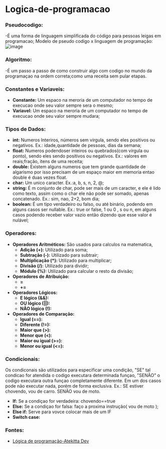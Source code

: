 # Logica-de-programacao

### Pseudocodigo:
-É uma forma de linguagem simplificada do código para pessoas leigas em programacao;
Modelo de pseudo codigo x linguagem de programação:
![image](https://github.com/RubensAlmeidaDev/Logica-de-programacao/assets/158529530/3d122af4-bdeb-4021-a03f-60ddf96c79db)

### Algoritmo:
-É um passo a passo de como construir algo com codigo no mundo da programaçao na ordem correta;como uma receita sem pular etapas.

### Constantes e Variaveis:
- **Constante:** Um espaco na meroria de um computador no tempo de execucao onde seu valor sempre sera o mesmo;
- **Variavel:** Um espaco na meroria de um computador no tempo de execucao onde seu valor sempre mudara;

### Tipos de Dados:
- **int:** Numeros Interiros, números sem vírgula, sendo eles positivos ou negativos. Ex.: idade,quantidade de pessoas, dias da semana;
- **float:** Numeros podendoser inteiros ou quebrados(com vírgula ou ponto), sendo eles sendo positivos ou negativos. Ex.: valores em reais;fração, itens de uma receita;
- **double:** Existem alguns numeros que tem grande quantidade de algarismo por isso precisam de um espaço maior em memoria entao double é duas vezes float.
- **char:** Um unico caracter. Ex.:a, b, s, n, 2, @;
- **string:** É m conjunto de char, pode ser mais de um caracter, e ele é lido como texto, assim como o char ele não pode ser somado, apenas concatenado. Ex.: sim, nao, 2+2, bom dia;
- **boolean:** É um tipo verdadeiro ou falso, ou até binário, podendo em alguns casos ser nullable. Ex.: true or false, 1 ou 0 , s ou n, em alguns casos podendo receber valor vazio então dizendo que esse valor é nulável;

### Operadores:
- **Operadores Aritméticos:** São usados para calculos na matematica, 
  - **Adição (+):** Utilizado para soma;
  - **Subtração (-):** Utilizado para subtrair;
  - **Multiplicação (*):** Utilizado para multiplicar;
  - **Divisão (/):** Utilizado para dividir;
  - **Módulo (%):** Utilizado para calcular o resto da divisão;
- **Operadores de Atribuição:**
  - **=**
  - **+=**
- **Operadores Lógicos:**
  - **E lógico (&&):**
  - **OU lógico (||):**
  - **NÃO lógico (!):**
- **Operadores de Comparação:**
  - **Igual (==):**
  - **Diferente (!=):**
  - **Maior que (>):**
  - **Menor que (<):**
  - **Maior ou igual (>=):**
  - **Menor ou igual (<=):**
 
### Condicionais: 
Os condiconais são utilizados para especificar uma condição, "SE" tal condicao for atendida o codigo executara determinada funçao, "SENÃO" o codigo executara outra funçao completamente diferente. Em um dos casos pode não executar nada, porém de forma exclusiva. Ex.: SE estiver chovendo, vou de carro. SENÃO vou de moto. 
- **If:** Se a condiçao for verdadeira: chovendo==true
- **Else:** Se a condiçao for falsa: faço a proxima instrução( vou de moto );
- **Else if:** Serve para vovce colocar mais de um IF
- **Switch case:** 
### Fontes:
- [Lógica de programação-Atekitta Dev](https://www.youtube.com/watch?v=gMxQ8vxH9Vk&t=20s)
